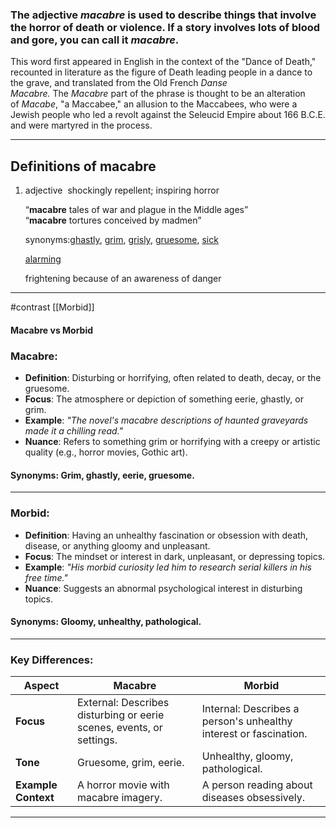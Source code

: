 ### The adjective _macabre_ is used to describe things that involve the horror of death or violence. If a story involves lots of blood and gore, you can call it _macabre_.

This word first appeared in English in the context of the "Dance of Death," recounted in literature as the figure of Death leading people in a dance to the grave, and translated from the Old French _Danse Macabre._ The _Macabre_ part of the phrase is thought to be an alteration of _Macabe_, "a Maccabee," an allusion to the Maccabees, who were a Jewish people who led a revolt against the Seleucid Empire about 166 B.C.E. and were martyred in the process.

---
## **Definitions of macabre**

1. adjective
     shockingly repellent; inspiring horror
    
    “**macabre** tales of war and plague in the Middle ages”
    “**macabre** tortures conceived by madmen”
    
    synonyms:[ghastly](https://www.vocabulary.com/dictionary/ghastly), [grim](https://www.vocabulary.com/dictionary/grim), [grisly](https://www.vocabulary.com/dictionary/grisly), [gruesome](https://www.vocabulary.com/dictionary/gruesome), [sick](https://www.vocabulary.com/dictionary/sick)
    
    [alarming](https://www.vocabulary.com/dictionary/alarming)
    
    frightening because of an awareness of danger
---
#contrast   [[Morbid]]
#### **Macabre vs Morbid**

### **Macabre**:

- **Definition**: Disturbing or horrifying, often related to death, decay, or the gruesome.
- **Focus**: The atmosphere or depiction of something eerie, ghastly, or grim.
- **Example**: _"The novel's macabre descriptions of haunted graveyards made it a chilling read."_
- **Nuance**: Refers to something grim or horrifying with a creepy or artistic quality (e.g., horror movies, Gothic art).

#### **Synonyms**: Grim, ghastly, eerie, gruesome.

---

### **Morbid**:

- **Definition**: Having an unhealthy fascination or obsession with death, disease, or anything gloomy and unpleasant.
- **Focus**: The mindset or interest in dark, unpleasant, or depressing topics.
- **Example**: _"His morbid curiosity led him to research serial killers in his free time."_
- **Nuance**: Suggests an abnormal psychological interest in disturbing topics.

#### **Synonyms**: Gloomy, unhealthy, pathological.

---

### **Key Differences**:

|**Aspect**|**Macabre**|**Morbid**|
|---|---|---|
|**Focus**|External: Describes disturbing or eerie scenes, events, or settings.|Internal: Describes a person's unhealthy interest or fascination.|
|**Tone**|Gruesome, grim, eerie.|Unhealthy, gloomy, pathological.|
|**Example Context**|A horror movie with macabre imagery.|A person reading about diseases obsessively.|

---

